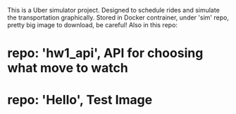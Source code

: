 This is a Uber simulator project. 
Designed to schedule rides and simulate the transportation graphically. 
Stored in Docker contrainer, under 'sim' repo, pretty big image to download, be careful! 
Also in this repo:
# repo: 'hw1_api', API for choosing what move to watch 
# repo: 'Hello', Test Image
